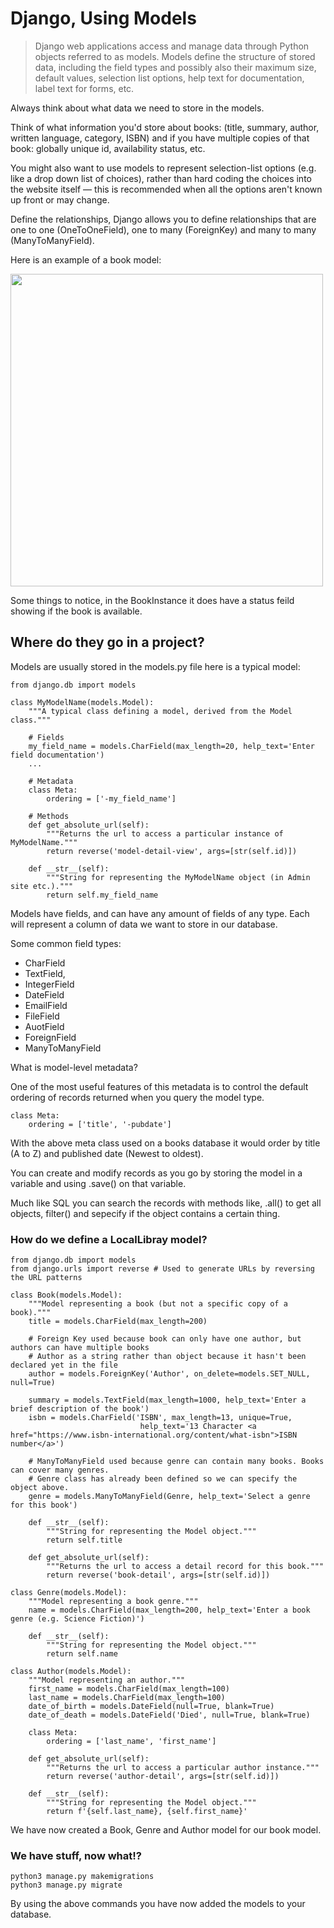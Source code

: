 # Django, Using Models

> Django web applications access and manage data through Python objects referred to as models. Models define the structure of stored data, including the field types and possibly also their maximum size, default values, selection list options, help text for documentation, label text for forms, etc.

Always think about what data we need to store in the models.

Think of what information you'd store about books: (title, summary, author, written language, category, ISBN) and if you have multiple copies of that book: globally unique id, availability status, etc.

You might also want to use models to represent selection-list options (e.g. like a drop down list of choices), rather than hard coding the choices into the website itself — this is recommended when all the options aren't known up front or may change.

Define the relationships, Django allows you to define relationships that are one to one (OneToOneField), one to many (ForeignKey) and many to many (ManyToManyField).

Here is an example of a book model:

<img src="https://developer.mozilla.org/en-US/docs/Learn/Server-side/Django/Models/local_library_model_uml.png" width=500>

Some things to notice, in the BookInstance it does have a status feild showing if the book is available.

## Where do they go in a project?

Models are usually stored in the models.py file here is a typical model:

```
from django.db import models

class MyModelName(models.Model):
    """A typical class defining a model, derived from the Model class."""

    # Fields
    my_field_name = models.CharField(max_length=20, help_text='Enter field documentation')
    ...

    # Metadata
    class Meta:
        ordering = ['-my_field_name']

    # Methods
    def get_absolute_url(self):
        """Returns the url to access a particular instance of MyModelName."""
        return reverse('model-detail-view', args=[str(self.id)])

    def __str__(self):
        """String for representing the MyModelName object (in Admin site etc.)."""
        return self.my_field_name
```

Models have fields, and can have any amount of fields of any type. Each will represent a column of data we want to store in our database.

Some common field types:
- CharField
- TextField,
- IntegerField
- DateField
- EmailField
- FileField
- AuotField
- ForeignField
- ManyToManyField

What is model-level metadata?

One of the most useful features of this metadata is to control the default ordering of records returned when you query the model type.

```
class Meta:
    ordering = ['title', '-pubdate']
```

With the above meta class used on a books database it would order by title (A to Z) and published date (Newest to oldest).

You can create and modify records as you go by storing the model in a variable and using .save() on that variable.

Much like SQL you can search the records with methods like, .all() to get all objects, filter() and sepecify if the object contains a certain thing.

### How do we define a LocalLibray model?

```
from django.db import models
from django.urls import reverse # Used to generate URLs by reversing the URL patterns

class Book(models.Model):
    """Model representing a book (but not a specific copy of a book)."""
    title = models.CharField(max_length=200)

    # Foreign Key used because book can only have one author, but authors can have multiple books
    # Author as a string rather than object because it hasn't been declared yet in the file
    author = models.ForeignKey('Author', on_delete=models.SET_NULL, null=True)

    summary = models.TextField(max_length=1000, help_text='Enter a brief description of the book')
    isbn = models.CharField('ISBN', max_length=13, unique=True,
                             help_text='13 Character <a href="https://www.isbn-international.org/content/what-isbn">ISBN number</a>')

    # ManyToManyField used because genre can contain many books. Books can cover many genres.
    # Genre class has already been defined so we can specify the object above.
    genre = models.ManyToManyField(Genre, help_text='Select a genre for this book')

    def __str__(self):
        """String for representing the Model object."""
        return self.title

    def get_absolute_url(self):
        """Returns the url to access a detail record for this book."""
        return reverse('book-detail', args=[str(self.id)])

class Genre(models.Model):
    """Model representing a book genre."""
    name = models.CharField(max_length=200, help_text='Enter a book genre (e.g. Science Fiction)')

    def __str__(self):
        """String for representing the Model object."""
        return self.name

class Author(models.Model):
    """Model representing an author."""
    first_name = models.CharField(max_length=100)
    last_name = models.CharField(max_length=100)
    date_of_birth = models.DateField(null=True, blank=True)
    date_of_death = models.DateField('Died', null=True, blank=True)

    class Meta:
        ordering = ['last_name', 'first_name']

    def get_absolute_url(self):
        """Returns the url to access a particular author instance."""
        return reverse('author-detail', args=[str(self.id)])

    def __str__(self):
        """String for representing the Model object."""
        return f'{self.last_name}, {self.first_name}'

```
We have now created a Book, Genre and Author model for our book model.

### We have stuff, now what!?

```
python3 manage.py makemigrations
python3 manage.py migrate
```

By using the above commands you have now added the models to your database.


